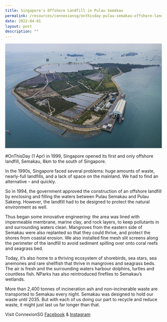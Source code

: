 ```yaml
---
title: Singapore's Offshore Landfill in Pulau Semakau
permalink: /resources/connexionsg/onthisday-pulau-semakau-offshore-landfill/
date: 2022-04-01
layout: post
description: ""
---
```


![](/images/pulau%20semakau.jpg)

#OnThisDay (1 Apr) in 1999, Singapore opened its first and only offshore landfill, Semakau, 8km to the south of Singapore.

In the 1990s, Singapore faced several problems: huge amounts of waste, nearly-full landfills, and a lack of space on the mainland. We had to find an alternative – and quickly.

So in 1994, the government approved the construction of an offshore landfill by enclosing and filling the waters between Pulau Semakau and Pulau Sakeng. However, the landfill had to be designed to protect the natural environment as well.

Thus began some innovative engineering: the area was lined with impermeable membrane, marine clay, and rock layers, to keep pollutants in and surrounding waters clean. Mangroves from the eastern side of Semakau were also replanted so that they could thrive, and protect the shores from coastal erosion. We also installed fine mesh slit screens along the perimeter of the landfill to avoid sediment spilling over onto coral reefs and seagrass bed.

Today, it’s also home to a thriving ecosystem of shorebirds, sea stars, sea anemones and rare shellfish that thrive in mangroves and seagrass beds. The air is fresh and the surrounding waters harbour dolphins, turtles and countless fish. NParks has also reintroduced fireflies to Semakau’s wetlands.

More than 2,400 tonnes of incineration ash and non-incinerable waste are transported to Semakau every night. Semakau was designed to hold our waste until 2035. But with each of us doing our part to recycle and reduce waste, it might just last us far longer than that.

Visit ConnexionSG [Facebook](https://www.facebook.com/ConnexionSG) & [Instagram](https://www.instagram.com/connexionsg/)